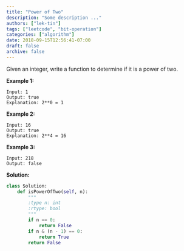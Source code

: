 ```yaml
---
title: "Power of Two"
description: "Some description ..."
authors: ["lek-tin"]
tags: ["leetcode", "bit-operation"]
categories: ["algorithm"]
date: 2018-09-15T12:56:41-07:00
draft: false
archive: false
---
```

Given an integer, write a function to determine if it is a power of two.

**Example 1:**
```
Input: 1
Output: true 
Explanation: 2**0 = 1
```
**Example 2:**
```
Input: 16
Output: true
Explanation: 2**4 = 16
```
**Example 3:**
```
Input: 218
Output: false
```
**Solution:**
```python
class Solution:
    def isPowerOfTwo(self, n):
        """
        :type n: int
        :rtype: bool
        """
        if n == 0:
            return False
        if n & (n - 1) == 0:
            return True
        return False
```